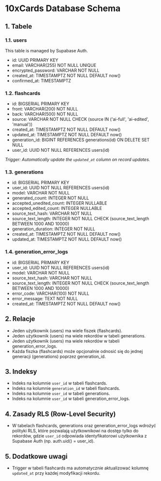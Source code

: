 # 10xCards Database Schema

## 1. Tabele

### 1.1. users

This table is managed by Supabase Auth.

- id: UUID PRIMARY KEY
- email: VARCHAR(255) NOT NULL UNIQUE
- encrypted_password: VARCHAR NOT NULL
- created_at: TIMESTAMPTZ NOT NULL DEFAULT now()
- confirmed_at: TIMESTAMPTZ

### 1.2. flashcards

- id: BIGSERIAL PRIMARY KEY
- front: VARCHAR(200) NOT NULL
- back: VARCHAR(500) NOT NULL
- source: VARCHAR NOT NULL CHECK (source IN ('ai-full', 'ai-edited', 'manual'))
- created_at: TIMESTAMPTZ NOT NULL DEFAULT now()
- updated_at: TIMESTAMPTZ NOT NULL DEFAULT now()
- generation_id: BIGINT REFERENCES generations(id) ON DELETE SET NULL
- user_id: UUID NOT NULL REFERENCES users(id)

*Trigger: Automatically update the `updated_at` column on record updates.*

### 1.3. generations

- id: BIGSERIAL PRIMARY KEY
- user_id: UUID NOT NULL REFERENCES users(id)
- model: VARCHAR NOT NULL
- generated_count: INTEGER NOT NULL
- accepted_unedited_count: INTEGER NULLABLE
- accepted_edited_count: INTEGER NULLABLE
- source_text_hash: VARCHAR NOT NULL
- source_text_length: INTEGER NOT NULL CHECK (source_text_length BETWEEN 1000 AND 10000)
- generation_duration: INTEGER NOT NULL
- created_at: TIMESTAMPTZ NOT NULL DEFAULT now()
- updated_at: TIMESTAMPTZ NOT NULL DEFAULT now()

### 1.4. generation_error_logs

- id: BIGSERIAL PRIMARY KEY
- user_id: UUID NOT NULL REFERENCES users(id)
- model: VARCHAR NOT NULL
- source_text_hash: VARCHAR NOT NULL
- source_text_length: INTEGER NOT NULL CHECK (source_text_length BETWEEN 1000 AND 10000)
- error_code: VARCHAR(100) NOT NULL
- error_message: TEXT NOT NULL
- created_at: TIMESTAMPTZ NOT NULL DEFAULT now()

## 2. Relacje

- Jeden użytkownik (users) ma wiele fiszek (flashcards).
- Jeden użytkownik (users) ma wiele rekordów w tabeli generations.
- Jeden użytkownik (users) ma wiele rekordów w tabeli generation_error_logs.
- Każda fiszka (flashcards) może opcjonalnie odnosić się do jednej generacji (generations) poprzez generation_id.

## 3. Indeksy

- Indeks na kolumnie `user_id` w tabeli flashcards.
- Indeks na kolumnie `generation_id` w tabeli flashcards.
- Indeks na kolumnie `user_id` w tabeli generations.
- Indeks na kolumnie `user_id` w tabeli generation_error_logs.

## 4. Zasady RLS (Row-Level Security)

- W tabelach flashcards, generations oraz generation_error_logs wdrożyć polityki RLS, które pozwalają użytkownikowi na dostęp tylko do rekordów, gdzie `user_id` odpowiada identyfikatorowi użytkownika z Supabase Auth (np. auth.uid() = user_id).

## 5. Dodatkowe uwagi

- Trigger w tabeli flashcards ma automatycznie aktualizować kolumnę `updated_at` przy każdej modyfikacji rekordu.